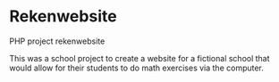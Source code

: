 # Rekenwebsite
PHP project rekenwebsite

This was a school project to create a website for a fictional school that would allow for their students to do math exercises via the computer.
